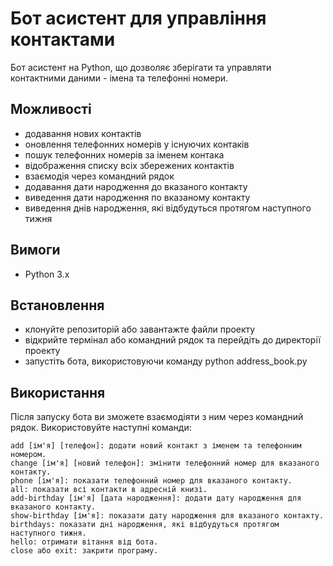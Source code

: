 # Бот асистент для управління контактами
Бот асистент на Python, що дозволяє зберігати та управляти контактними даними - імена та телефонні номери. 

## Можливості
- додавання нових контактів
- оновлення телефонних номерів у існуючих контаків
- пошук телефонних номерів за іменем контака
- відображення списку всіх збережених контактів
- взаємодія через командний рядок
- додавання дати народження до вказаного контакту
- виведення дати народження по вказаному контакту
- виведення днів народження, які відбудуться протягом наступного тижня

## Вимоги
- Python 3.x

## Встановлення
- клонуйте репозиторій або завантажте файли проекту
- відкрийте термінал або командний рядок та перейдіть до директорії проекту
- запустіть бота, використовуючи команду python address_book.py

## Використання
Після запуску бота ви зможете взаємодіяти з ним через командний рядок. 
Використовуйте наступні команди:
```
add [ім'я] [телефон]: додати новий контакт з іменем та телефонним номером.
change [ім'я] [новий телефон]: змінити телефонний номер для вказаного контакту.
phone [ім'я]: показати телефонний номер для вказаного контакту.
all: показати всі контакти в адресній книзі.
add-birthday [ім'я] [дата народження]: додати дату народження для вказаного контакту.
show-birthday [ім'я]: показати дату народження для вказаного контакту.
birthdays: показати дні народження, які відбудуться протягом наступного тижня.
hello: отримати вітання від бота.
close або exit: закрити програму.
```


